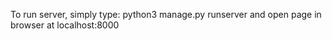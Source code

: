 To run server, simply type:
python3 manage.py runserver
and open page in browser at localhost:8000

